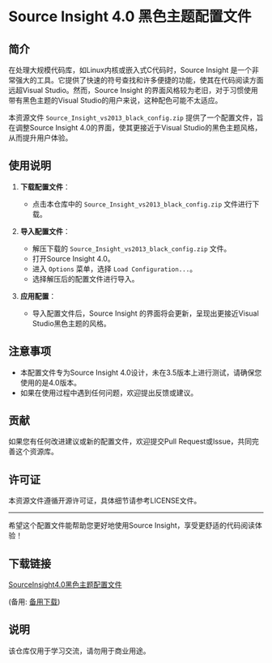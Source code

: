 # Source Insight 4.0 黑色主题配置文件

## 简介

在处理大规模代码库，如Linux内核或嵌入式C代码时，Source Insight 是一个非常强大的工具。它提供了快速的符号查找和许多便捷的功能，使其在代码阅读方面远超Visual Studio。然而，Source Insight 的界面风格较为老旧，对于习惯使用带有黑色主题的Visual Studio的用户来说，这种配色可能不太适应。

本资源文件 `Source_Insight_vs2013_black_config.zip` 提供了一个配置文件，旨在调整Source Insight 4.0的界面，使其更接近于Visual Studio的黑色主题风格，从而提升用户体验。

## 使用说明

1. **下载配置文件**：
   - 点击本仓库中的 `Source_Insight_vs2013_black_config.zip` 文件进行下载。

2. **导入配置文件**：
   - 解压下载的 `Source_Insight_vs2013_black_config.zip` 文件。
   - 打开Source Insight 4.0。
   - 进入 `Options` 菜单，选择 `Load Configuration...`。
   - 选择解压后的配置文件进行导入。

3. **应用配置**：
   - 导入配置文件后，Source Insight 的界面将会更新，呈现出更接近Visual Studio黑色主题的风格。

## 注意事项

- 本配置文件专为Source Insight 4.0设计，未在3.5版本上进行测试，请确保您使用的是4.0版本。
- 如果在使用过程中遇到任何问题，欢迎提出反馈或建议。

## 贡献

如果您有任何改进建议或新的配置文件，欢迎提交Pull Request或Issue，共同完善这个资源库。

## 许可证

本资源文件遵循开源许可证，具体细节请参考LICENSE文件。

---

希望这个配置文件能帮助您更好地使用Source Insight，享受更舒适的代码阅读体验！

## 下载链接
[SourceInsight4.0黑色主题配置文件](https://pan.quark.cn/s/8e8641fd51a2) 

(备用: [备用下载](https://pan.baidu.com/s/1gdyOOG4VczW4Cs6E5HEq9A?pwd=1234))

## 说明

该仓库仅用于学习交流，请勿用于商业用途。
